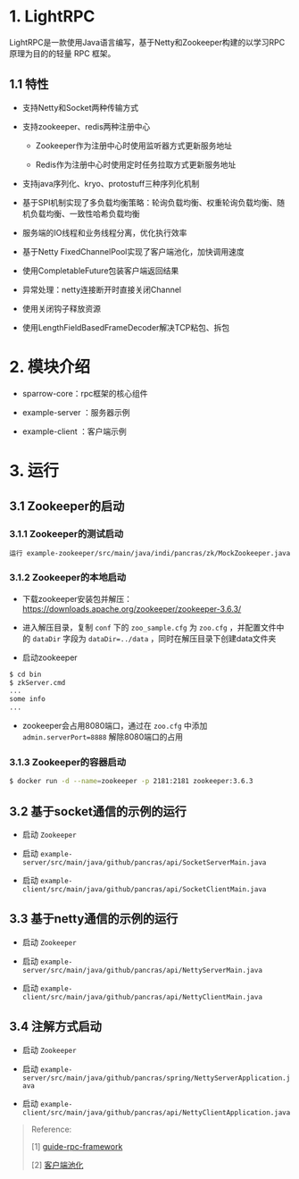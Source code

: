 # 1. LightRPC

LightRPC是一款使用Java语言编写，基于Netty和Zookeeper构建的以学习RPC原理为目的的轻量 RPC 框架。

## 1.1 特性

- 支持Netty和Socket两种传输方式

- 支持zookeeper、redis两种注册中心

  - Zookeeper作为注册中心时使用监听器方式更新服务地址

  - Redis作为注册中心时使用定时任务拉取方式更新服务地址

- 支持java序列化、kryo、protostuff三种序列化机制

- 基于SPI机制实现了多负载均衡策略：轮询负载均衡、权重轮询负载均衡、随机负载均衡、一致性哈希负载均衡

- 服务端的IO线程和业务线程分离，优化执行效率

- 基于Netty FixedChannelPool实现了客户端池化，加快调用速度

- 使用CompletableFuture包装客户端返回结果

- 异常处理：netty连接断开时直接关闭Channel

- 使用关闭钩子释放资源

- 使用LengthFieldBasedFrameDecoder解决TCP粘包、拆包

# 2. 模块介绍

- sparrow-core：rpc框架的核心组件

- example-server ：服务器示例

- example-client ：客户端示例

# 3. 运行

## 3.1 Zookeeper的启动

### 3.1.1 Zookeeper的测试启动

```bash
运行 example-zookeeper/src/main/java/indi/pancras/zk/MockZookeeper.java
```

### 3.1.2 Zookeeper的本地启动

- 下载zookeeper安装包并解压：https://downloads.apache.org/zookeeper/zookeeper-3.6.3/

- 进入解压目录，复制 `conf` 下的 `zoo_sample.cfg` 为 `zoo.cfg` ，并配置文件中的 `dataDir` 字段为 `dataDir=../data`
  ，同时在解压目录下创建data文件夹

- 启动zookeeper

```bash
$ cd bin
$ zkServer.cmd
...
some info
...
```

- zookeeper会占用8080端口，通过在 `zoo.cfg` 中添加 `admin.serverPort=8888` 解除8080端口的占用

### 3.1.3 Zookeeper的容器启动

```bash
$ docker run -d --name=zookeeper -p 2181:2181 zookeeper:3.6.3
```

## 3.2 基于socket通信的示例的运行

- 启动 `Zookeeper`

- 启动 `example-server/src/main/java/github/pancras/api/SocketServerMain.java`

- 启动 `example-client/src/main/java/github/pancras/api/SocketClientMain.java`

## 3.3 基于netty通信的示例的运行

- 启动 `Zookeeper`

- 启动 `example-server/src/main/java/github/pancras/api/NettyServerMain.java`

- 启动 `example-client/src/main/java/github/pancras/api/NettyClientMain.java`

## 3.4 注解方式启动

- 启动 `Zookeeper`

- 启动 `example-server/src/main/java/github/pancras/spring/NettyServerApplication.java`

- 启动 `example-client/src/main/java/github/pancras/api/NettyClientApplication.java`

> Reference:
>
> [1] [guide-rpc-framework](https://github.com/Snailclimb/guide-rpc-framework)
>
> [2] [客户端池化](https://blog.csdn.net/a294634473/article/details/89710187)